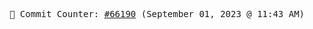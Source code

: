 <p align="center">
    <samp>
        📮 Commit Counter: <a href="https://github.com/Javascript-void0/Javascript-void0/commits/main">#66190</a> (September 01, 2023 @ 11:43 AM)
    </samp>
</p>